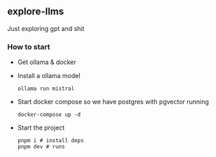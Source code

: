 ## explore-llms

Just exploring gpt and shit

### How to start

- Get ollama & docker

- Install a ollama model

  ```
  ollama run mistral
  ```

- Start docker compose so we have postgres with pgvector running

  ```
  docker-compose up -d
  ```

- Start the project
  ```
  pnpm i # install deps
  pnpm dev # runs
  ```
